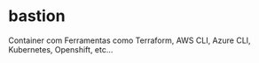 # bastion
Container com Ferramentas como Terraform, AWS CLI, Azure CLI, Kubernetes, Openshift, etc...

